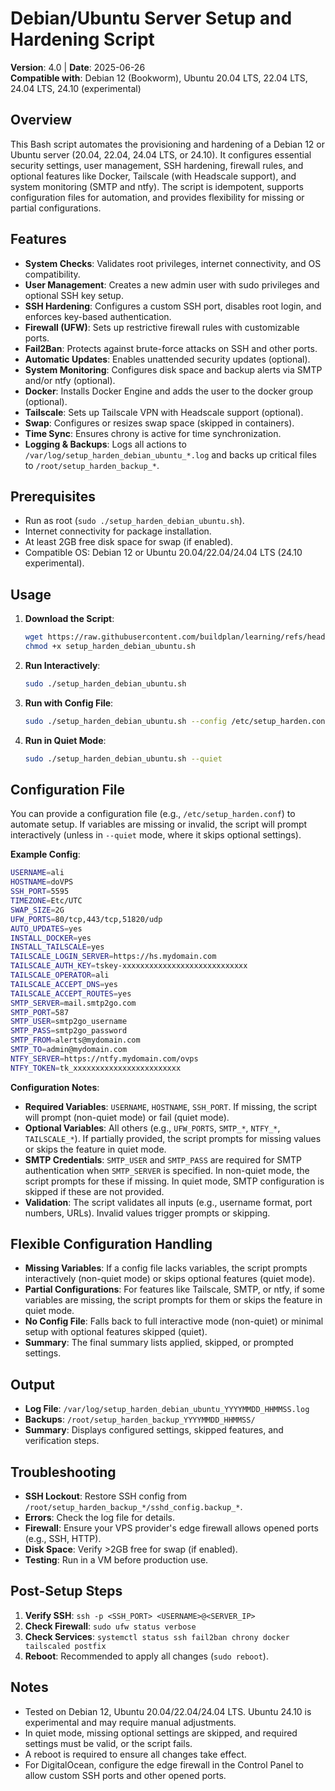 # Debian/Ubuntu Server Setup and Hardening Script

**Version**: 4.0 | **Date**: 2025-06-26  
**Compatible with**: Debian 12 (Bookworm), Ubuntu 20.04 LTS, 22.04 LTS, 24.04 LTS, 24.10 (experimental)

## Overview

This Bash script automates the provisioning and hardening of a Debian 12 or Ubuntu server (20.04, 22.04, 24.04 LTS, or 24.10). It configures essential security settings, user management, SSH hardening, firewall rules, and optional features like Docker, Tailscale (with Headscale support), and system monitoring (SMTP and ntfy). The script is idempotent, supports configuration files for automation, and provides flexibility for missing or partial configurations.

## Features

- **System Checks**: Validates root privileges, internet connectivity, and OS compatibility.
- **User Management**: Creates a new admin user with sudo privileges and optional SSH key setup.
- **SSH Hardening**: Configures a custom SSH port, disables root login, and enforces key-based authentication.
- **Firewall (UFW)**: Sets up restrictive firewall rules with customizable ports.
- **Fail2Ban**: Protects against brute-force attacks on SSH and other ports.
- **Automatic Updates**: Enables unattended security updates (optional).
- **System Monitoring**: Configures disk space and backup alerts via SMTP and/or ntfy (optional).
- **Docker**: Installs Docker Engine and adds the user to the docker group (optional).
- **Tailscale**: Sets up Tailscale VPN with Headscale support (optional).
- **Swap**: Configures or resizes swap space (skipped in containers).
- **Time Sync**: Ensures chrony is active for time synchronization.
- **Logging & Backups**: Logs all actions to `/var/log/setup_harden_debian_ubuntu_*.log` and backs up critical files to `/root/setup_harden_backup_*`.

## Prerequisites

- Run as root (`sudo ./setup_harden_debian_ubuntu.sh`).
- Internet connectivity for package installation.
- At least 2GB free disk space for swap (if enabled).
- Compatible OS: Debian 12 or Ubuntu 20.04/22.04/24.04 LTS (24.10 experimental).

## Usage

1. **Download the Script**:
   ```bash
   wget https://raw.githubusercontent.com/buildplan/learning/refs/heads/main/setup_harden_debian_ubuntu.sh
   chmod +x setup_harden_debian_ubuntu.sh
   ```

2. **Run Interactively**:
   ```bash
   sudo ./setup_harden_debian_ubuntu.sh
   ```

3. **Run with Config File**:
   ```bash
   sudo ./setup_harden_debian_ubuntu.sh --config /etc/setup_harden.conf
   ```

4. **Run in Quiet Mode**:
   ```bash
   sudo ./setup_harden_debian_ubuntu.sh --quiet
   ```

## Configuration File

You can provide a configuration file (e.g., `/etc/setup_harden.conf`) to automate setup. If variables are missing or invalid, the script will prompt interactively (unless in `--quiet` mode, where it skips optional settings).

**Example Config**:
```bash
USERNAME=ali
HOSTNAME=doVPS
SSH_PORT=5595
TIMEZONE=Etc/UTC
SWAP_SIZE=2G
UFW_PORTS=80/tcp,443/tcp,51820/udp
AUTO_UPDATES=yes
INSTALL_DOCKER=yes
INSTALL_TAILSCALE=yes
TAILSCALE_LOGIN_SERVER=https://hs.mydomain.com
TAILSCALE_AUTH_KEY=tskey-xxxxxxxxxxxxxxxxxxxxxxxxxxxx
TAILSCALE_OPERATOR=ali
TAILSCALE_ACCEPT_DNS=yes
TAILSCALE_ACCEPT_ROUTES=yes
SMTP_SERVER=mail.smtp2go.com
SMTP_PORT=587
SMTP_USER=smtp2go_username
SMTP_PASS=smtp2go_password
SMTP_FROM=alerts@mydomain.com
SMTP_TO=admin@mydomain.com
NTFY_SERVER=https://ntfy.mydomain.com/ovps
NTFY_TOKEN=tk_xxxxxxxxxxxxxxxxxxxxxxxx
```

**Configuration Notes**:
- **Required Variables**: `USERNAME`, `HOSTNAME`, `SSH_PORT`. If missing, the script will prompt (non-quiet mode) or fail (quiet mode).
- **Optional Variables**: All others (e.g., `UFW_PORTS`, `SMTP_*`, `NTFY_*`, `TAILSCALE_*`). If partially provided, the script prompts for missing values or skips the feature in quiet mode.
- **SMTP Credentials**: `SMTP_USER` and `SMTP_PASS` are required for SMTP authentication when `SMTP_SERVER` is specified. In non-quiet mode, the script prompts for these if missing. In quiet mode, SMTP configuration is skipped if these are not provided.
- **Validation**: The script validates all inputs (e.g., username format, port numbers, URLs). Invalid values trigger prompts or skipping.

## Flexible Configuration Handling

- **Missing Variables**: If a config file lacks variables, the script prompts interactively (non-quiet mode) or skips optional features (quiet mode).
- **Partial Configurations**: For features like Tailscale, SMTP, or ntfy, if some variables are missing, the script prompts for them or skips the feature in quiet mode.
- **No Config File**: Falls back to full interactive mode (non-quiet) or minimal setup with optional features skipped (quiet).
- **Summary**: The final summary lists applied, skipped, or prompted settings.

## Output

- **Log File**: `/var/log/setup_harden_debian_ubuntu_YYYYMMDD_HHMMSS.log`
- **Backups**: `/root/setup_harden_backup_YYYYMMDD_HHMMSS/`
- **Summary**: Displays configured settings, skipped features, and verification steps.

## Troubleshooting

- **SSH Lockout**: Restore SSH config from `/root/setup_harden_backup_*/sshd_config.backup_*`.
- **Errors**: Check the log file for details.
- **Firewall**: Ensure your VPS provider's edge firewall allows opened ports (e.g., SSH, HTTP).
- **Disk Space**: Verify >2GB free for swap (if enabled).
- **Testing**: Run in a VM before production use.

## Post-Setup Steps

1. **Verify SSH**: `ssh -p <SSH_PORT> <USERNAME>@<SERVER_IP>`
2. **Check Firewall**: `sudo ufw status verbose`
3. **Check Services**: `systemctl status ssh fail2ban chrony docker tailscaled postfix`
4. **Reboot**: Recommended to apply all changes (`sudo reboot`).

## Notes

- Tested on Debian 12, Ubuntu 20.04/22.04/24.04 LTS. Ubuntu 24.10 is experimental and may require manual adjustments.
- In quiet mode, missing optional settings are skipped, and required settings must be valid, or the script fails.
- A reboot is required to ensure all changes take effect.
- For DigitalOcean, configure the edge firewall in the Control Panel to allow custom SSH ports and other opened ports.
